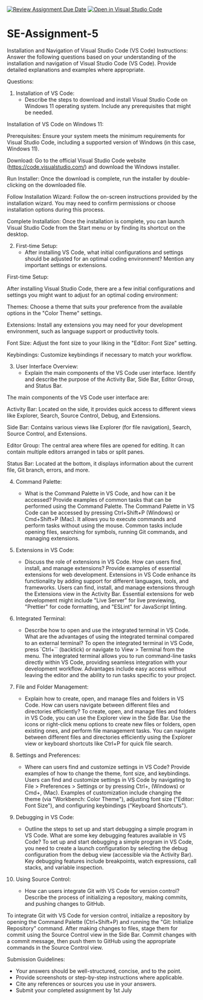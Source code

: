 [![Review Assignment Due Date](https://classroom.github.com/assets/deadline-readme-button-22041afd0340ce965d47ae6ef1cefeee28c7c493a6346c4f15d667ab976d596c.svg)](https://classroom.github.com/a/XoLGRbHq)
[![Open in Visual Studio Code](https://classroom.github.com/assets/open-in-vscode-2e0aaae1b6195c2367325f4f02e2d04e9abb55f0b24a779b69b11b9e10269abc.svg)](https://classroom.github.com/online_ide?assignment_repo_id=15271751&assignment_repo_type=AssignmentRepo)
# SE-Assignment-5
Installation and Navigation of Visual Studio Code (VS Code)
 Instructions:
Answer the following questions based on your understanding of the installation and navigation of Visual Studio Code (VS Code). Provide detailed explanations and examples where appropriate.

 Questions:

1. Installation of VS Code:
   - Describe the steps to download and install Visual Studio Code on Windows 11 operating system. Include any prerequisites that might be needed.

Installation of VS Code on Windows 11:

Prerequisites: Ensure your system meets the minimum requirements for Visual Studio Code, including a supported version of Windows (in this case, Windows 11).

Download: Go to the official Visual Studio Code website (https://code.visualstudio.com/) and download the Windows installer.

Run Installer: Once the download is complete, run the installer by double-clicking on the downloaded file.

Follow Installation Wizard: Follow the on-screen instructions provided by the installation wizard. You may need to confirm permissions or choose installation options during this process.

Complete Installation: Once the installation is complete, you can launch Visual Studio Code from the Start menu or by finding its shortcut on the desktop.


2. First-time Setup:
   - After installing VS Code, what initial configurations and settings should be adjusted for an optimal coding environment? Mention any important settings or extensions.


First-time Setup:

After installing Visual Studio Code, there are a few initial configurations and settings you might want to adjust for an optimal coding environment:

Themes: Choose a theme that suits your preference from the available options in the "Color Theme" settings.

Extensions: Install any extensions you may need for your development environment, such as language support or productivity tools.

Font Size: Adjust the font size to your liking in the "Editor: Font Size" setting.

Keybindings: Customize keybindings if necessary to match your workflow.


3. User Interface Overview:
   - Explain the main components of the VS Code user interface. Identify and describe the purpose of the Activity Bar, Side Bar, Editor Group, and Status Bar.
   
The main components of the VS Code user interface are:

Activity Bar: Located on the side, it provides quick access to different views like Explorer, Search, Source Control, Debug, and Extensions.

Side Bar: Contains various views like Explorer (for file navigation), Search, Source Control, and Extensions.

Editor Group: The central area where files are opened for editing. It can contain multiple editors arranged in tabs or split panes.

Status Bar: Located at the bottom, it displays information about the current file, Git branch, errors, and more.


4. Command Palette:

   - What is the Command Palette in VS Code, and how can it be accessed? Provide examples of common tasks that can be performed using the Command Palette.
The Command Palette in VS Code can be accessed by pressing Ctrl+Shift+P (Windows) or Cmd+Shift+P (Mac). It allows you to execute commands and perform tasks without using the mouse. Common tasks include opening files, searching for symbols, running Git commands, and managing extensions.


5. Extensions in VS Code:

   - Discuss the role of extensions in VS Code. How can users find, install, and manage extensions? Provide examples of essential extensions for web development.
Extensions in VS Code enhance its functionality by adding support for different languages, tools, and frameworks. Users can find, install, and manage extensions through the Extensions view in the Activity Bar. Essential extensions for web development might include "Live Server" for live previewing, "Prettier" for code formatting, and "ESLint" for JavaScript linting.


6. Integrated Terminal:

   - Describe how to open and use the integrated terminal in VS Code. What are the advantages of using the integrated terminal compared to an external terminal?
To open the integrated terminal in VS Code, press `Ctrl+`` (backtick) or navigate to View > Terminal from the menu. The integrated terminal allows you to run command-line tasks directly within VS Code, providing seamless integration with your development workflow. Advantages include easy access without leaving the editor and the ability to run tasks specific to your project.


7. File and Folder Management:

   - Explain how to create, open, and manage files and folders in VS Code. How can users navigate between different files and directories efficiently?
To create, open, and manage files and folders in VS Code, you can use the Explorer view in the Side Bar. Use the icons or right-click menu options to create new files or folders, open existing ones, and perform file management tasks. You can navigate between different files and directories efficiently using the Explorer view or keyboard shortcuts like Ctrl+P for quick file search.


8. Settings and Preferences:

   - Where can users find and customize settings in VS Code? Provide examples of how to change the theme, font size, and keybindings.
Users can find and customize settings in VS Code by navigating to File > Preferences > Settings or by pressing Ctrl+, (Windows) or Cmd+, (Mac). Examples of customization include changing the theme (via "Workbench: Color Theme"), adjusting font size ("Editor: Font Size"), and configuring keybindings ("Keyboard Shortcuts").


9. Debugging in VS Code:

   - Outline the steps to set up and start debugging a simple program in VS Code. What are some key debugging features available in VS Code?
To set up and start debugging a simple program in VS Code, you need to create a launch configuration by selecting the debug configuration from the debug view (accessible via the Activity Bar). Key debugging features include breakpoints, watch expressions, call stacks, and variable inspection.


10. Using Source Control:
    - How can users integrate Git with VS Code for version control? Describe the process of initializing a repository, making commits, and pushing changes to GitHub.

To integrate Git with VS Code for version control, initialize a repository by opening the Command Palette (Ctrl+Shift+P) and running the "Git: Initialize Repository" command. After making changes to files, stage them for commit using the Source Control view in the Side Bar. Commit changes with a commit message, then push them to GitHub using the appropriate commands in the Source Control view.


 Submission Guidelines:
- Your answers should be well-structured, concise, and to the point.
- Provide screenshots or step-by-step instructions where applicable.
- Cite any references or sources you use in your answers.
- Submit your completed assignment by 1st July 

